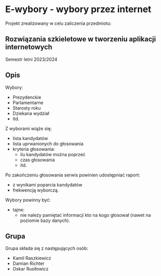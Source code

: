 # E-wybory - wybory przez internet

Projekt zrealizowany w celu zaliczenia przedmiotu:

## Rozwiązania szkieletowe w tworzeniu aplikacji internetowych

Semestr letni 2023/2024

## Opis

Wybory:

- Prezydenckie
- Parlamentarne
- Starosty roku
- Dziekana wydział
- itd.

Z wyborami wiąże się:

- lista kandydatów
- lista uprwanionych do głosowania
- kryteria głosowania:
  - ilu kandydatów można poprzeć
  - czas głosowania
  - itd.

Po zakończeniu głosowania serwis powinien udostępniać raport:

- z wynikami poparcia kandydatów
- frekwencją wyborczą.

Wybory powinny być:

- tajne:
  - nie należy pamiętać informacji kto na kogo głosował (nawet na poziomie bazy danych).

## Grupa

Grupa składa się z następujących osób:

- Kamil Raszkiewicz
- Damian Richter
- Oskar Rusiłowicz
